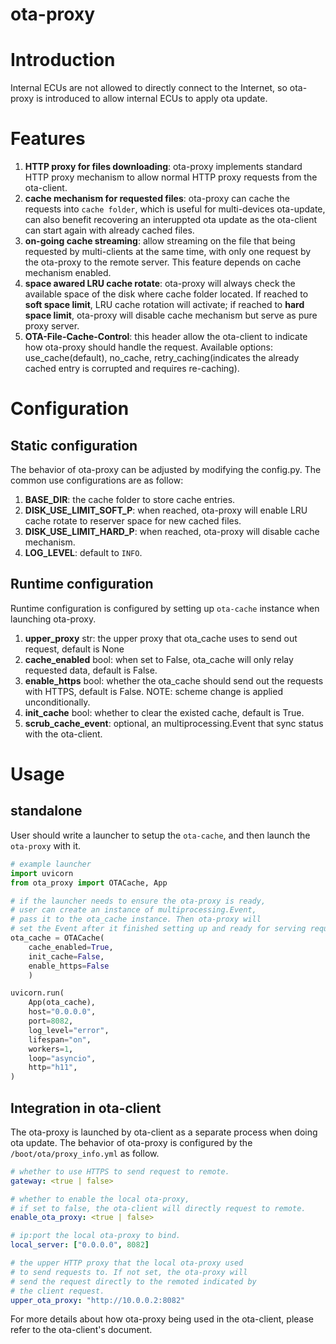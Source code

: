 # ota-proxy
# Introduction
Internal ECUs are not allowed to directly connect to the Internet, so ota-proxy is introduced to allow internal ECUs to apply ota update.


# Features
1. **HTTP proxy for files downloading**: ota-proxy implements standard HTTP proxy mechanism to allow normal HTTP proxy requests from the ota-client.
2. **cache mechanism for requested files**: ota-proxy can cache the requests into `cache folder`, which is useful for multi-devices ota-update, can also benefit recovering an interuppted ota update as the ota-client can start again with already cached files.
3. **on-going cache streaming**: allow streaming on the file that being requested by multi-clients at the same time, with only one request by the ota-proxy to the remote server. This feature depends on cache mechanism enabled.
4. **space awared LRU cache rotate**: ota-proxy will always check the available space of the disk where cache folder located. If reached to **soft space limit**, LRU cache rotation will activate; if reached to **hard space limit**, ota-proxy will disable cache mechanism but serve as pure proxy server.
5. **OTA-File-Cache-Control**: this header allow the ota-client to indicate how ota-proxy should handle the request. Available options: use_cache(default), no_cache, retry_caching(indicates the already cached entry is corrupted and requires re-caching).

# Configuration
## Static configuration
The behavior of ota-proxy can be adjusted by modifying the config.py. The common use configurations are as follow:
1. **BASE_DIR**: the cache folder to store cache entries.
2. **DISK_USE_LIMIT_SOFT_P**: when reached, ota-proxy will enable LRU cache rotate to reserver space for new cached files.
3. **DISK_USE_LIMIT_HARD_P**: when reached, ota-proxy will disable cache mechanism.
4. **LOG_LEVEL**: default to `INFO`.

## Runtime configuration
Runtime configuration is configured by setting up `ota-cache` instance when launching ota-proxy.
1. **upper_proxy** str: the upper proxy that ota_cache uses to send out request, default is None
2. **cache_enabled** bool: when set to False, ota_cache will only relay requested data, default is False.
3. **enable_https** bool: whether the ota_cache should send out the requests with HTTPS, default is False. NOTE: scheme change is applied unconditionally.
4. **init_cache** bool: whether to clear the existed cache, default is True.
5. **scrub_cache_event**: optional, an multiprocessing.Event that sync status with the ota-client.


# Usage
## standalone
User should write a launcher to setup the `ota-cache`, and then launch the `ota-proxy` with it.
```python
# example launcher
import uvicorn
from ota_proxy import OTACache, App

# if the launcher needs to ensure the ota-proxy is ready,
# user can create an instance of multiprocessing.Event, 
# pass it to the ota_cache instance. Then ota-proxy will
# set the Event after it finished setting up and ready for serving requests.
ota_cache = OTACache(
    cache_enabled=True, 
    init_cache=False, 
    enable_https=False
    )

uvicorn.run(
    App(ota_cache),
    host="0.0.0.0",
    port=8082,
    log_level="error",
    lifespan="on",
    workers=1,
    loop="asyncio",
    http="h11",
)
```

## Integration in ota-client
The ota-proxy is launched by ota-client as a separate process when doing ota update. The behavior of ota-proxy is configured by the `/boot/ota/proxy_info.yml` as follow.
```yaml
# whether to use HTTPS to send request to remote.
gateway: <true | false>

# whether to enable the local ota-proxy, 
# if set to false, the ota-client will directly request to remote.
enable_ota_proxy: <true | false>

# ip:port the local ota-proxy to bind.
local_server: ["0.0.0.0", 8082]

# the upper HTTP proxy that the local ota-proxy used
# to send requests to. If not set, the ota-proxy will
# send the request directly to the remoted indicated by
# the client request.
upper_ota_proxy: "http://10.0.0.2:8082"
```

For more details about how ota-proxy being used in the ota-client,
please refer to the ota-client's document. 